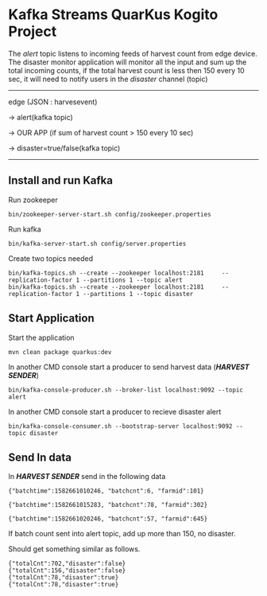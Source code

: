 # Kafka Streams QuarKus Kogito Project


The *alert* topic listens to incoming feeds of harvest count from edge device. The disaster monitor application will monitor all the input and sum up the total incoming counts, if the total harvest count is less then 150 every 10 sec, it will need to notify users in the *disaster* channel (topic)


****
edge (JSON : harvesevent) 

-> alert(kafka topic) 

-> OUR APP (if sum of harvest count > 150 every 10 sec) 

-> disaster=true/false(kafka topic)
****

## Install and run Kafka

Run zookeeper

```
bin/zookeeper-server-start.sh config/zookeeper.properties
```

Run kafka 

```
bin/kafka-server-start.sh config/server.properties
```
Create two topics needed

```
bin/kafka-topics.sh --create --zookeeper localhost:2181     --replication-factor 1 --partitions 1 --topic alert
bin/kafka-topics.sh --create --zookeeper localhost:2181     --replication-factor 1 --partitions 1 --topic disaster
```

## Start Application

Start the application

```
mvn clean package quarkus:dev
```

In another CMD console start a producer to send harvest data (***HARVEST SENDER***)

```
bin/kafka-console-producer.sh --broker-list localhost:9092 --topic alert
```

In another CMD console start a producer to recieve disaster alert

```
bin/kafka-console-consumer.sh --bootstrap-server localhost:9092 --topic disaster
```


## Send In data 

In ***HARVEST SENDER*** send in the following data

```
{"batchtime":1582661010246, "batchcnt":6, "farmid":101}

{"batchtime":1582661015283, "batchcnt":78, "farmid":302}

{"batchtime":1582661020246, "batchcnt":57, "farmid":645}
```

If batch count sent into alert topic, add up more than 150, no disaster.

Should get something similar as follows. 

```
{"totalCnt":702,"disaster":false}
{"totalCnt":156,"disaster":false}
{"totalCnt":78,"disaster":true}
{"totalCnt":78,"disaster":true}
```
